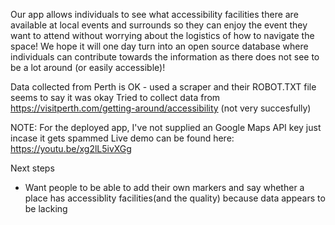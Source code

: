 Our app allows individuals to see what accessibility facilities there are available at local events and surrounds so they can enjoy the event they want to attend without worrying about the logistics of how to navigate the space! We hope it will one day turn into an open source database where individuals can contribute towards the information as there does not see to be a lot around (or easily accessible)!

Data collected from Perth is OK - used a scraper and their ROBOT.TXT file seems to say it was okay
Tried to collect data from https://visitperth.com/getting-around/accessibility (not very succesfully)

NOTE: For the deployed app, I've not supplied an Google Maps API key just incase it gets spammed
Live demo can be found here: https://youtu.be/xg2lL5ivXGg

Next steps
- Want people to be able to add their own markers and say whether a place has accessiblity facilities(and the quality) because data appears to be lacking